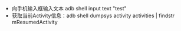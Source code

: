* 向手机输入框输入文本 adb shell input text "test" 
* 获取当前Activity信息：adb shell dumpsys activity activities | findstr mResumedActivity